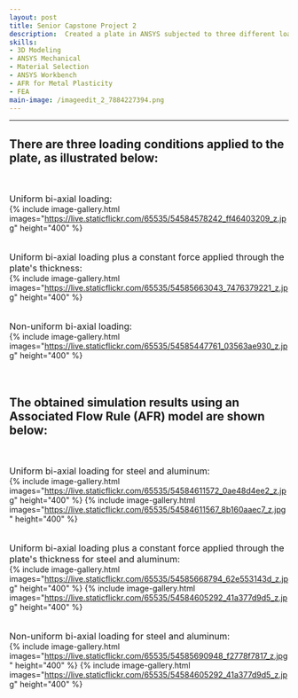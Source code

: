 ```yaml
---
layout: post
title: Senior Capstone Project 2
description:  Created a plate in ANSYS subjected to three different loading conditions and accurately modeled its' plastic behavior with two different metals.
skills: 
- 3D Modeling
- ANSYS Mechanical
- Material Selection
- ANSYS Workbench
- AFR for Metal Plasticity
- FEA
main-image: /imageedit_2_7884227394.png
---
```


---
## There are three loading conditions applied to the plate, as illustrated below:
<br><br>
<span style="font-size: 16px">Uniform bi-axial loading:</span>  
{% include image-gallery.html images="https://live.staticflickr.com/65535/54584578242_ff46403209_z.jpg" height="400" %} 
<br><br><br>
<span style="font-size: 16px">Uniform bi-axial loading plus a constant force applied through the plate's thickness:</span>  
{% include image-gallery.html images="https://live.staticflickr.com/65535/54585663043_7476379221_z.jpg" height="400" %} 
<br><br><br>
<span style="font-size: 16px">Non-uniform bi-axial loading:</span>  
{% include image-gallery.html images="https://live.staticflickr.com/65535/54585447761_03563ae930_z.jpg" height="400" %} 
<br><br><br>

## The obtained simulation results using an Associated Flow Rule (AFR) model are shown below:
<br><br>
<span style="font-size: 16px">Uniform bi-axial loading for steel and aluminum:</span>  
{% include image-gallery.html images="https://live.staticflickr.com/65535/54584611572_0ae48d4ee2_z.jpg" height="400" %} 
{% include image-gallery.html images="https://live.staticflickr.com/65535/54584611567_8b160aaec7_z.jpg" height="400" %} 
<br><br><br>
<span style="font-size: 16px">Uniform bi-axial loading plus a constant force applied through the plate's thickness for steel and aluminum:</span>  
{% include image-gallery.html images="https://live.staticflickr.com/65535/54585668794_62e553143d_z.jpg" height="400" %} 
{% include image-gallery.html images="https://live.staticflickr.com/65535/54584605292_41a377d9d5_z.jpg" height="400" %} 
<br><br><br>
<span style="font-size: 16px">Non-uniform bi-axial loading for steel and aluminum:</span>  
{% include image-gallery.html images="https://live.staticflickr.com/65535/54585690948_f2778f7817_z.jpg" height="400" %} 
{% include image-gallery.html images="https://live.staticflickr.com/65535/54584605292_41a377d9d5_z.jpg" height="400" %} 
